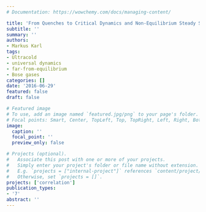 ```yaml
---
# Documentation: https://wowchemy.com/docs/managing-content/

title: 'From Quenches to Critical Dynamics and Non-Equilibrium Steady States: Universility in the Dynamics of Low-Dimensional Ultracold Bose Gases'
subtitle: ''
summary: ''
authors:
- Markus Karl
tags:
- Ultracold
- universal dynamics
- far-from-equilibrium
- Bose gases
categories: []
date: '2016-06-29'
featured: false
draft: false

# Featured image
# To use, add an image named `featured.jpg/png` to your page's folder.
# Focal points: Smart, Center, TopLeft, Top, TopRight, Left, Right, BottomLeft, Bottom, BottomRight.
image:
  caption: ''
  focal_point: ''
  preview_only: false

# Projects (optional).
#   Associate this post with one or more of your projects.
#   Simply enter your project's folder or file name without extension.
#   E.g. `projects = ["internal-project"]` references `content/project/deep-learning/index.md`.
#   Otherwise, set `projects = []`.
projects: ['correlation']
publication_types:
- '7'
abstract: ''
---
```


